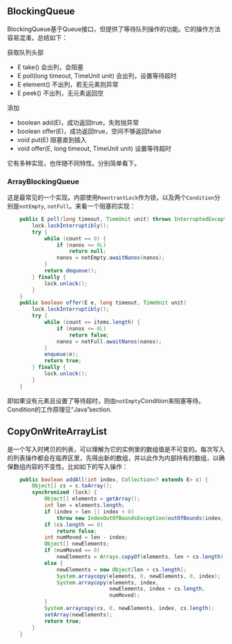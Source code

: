 ## BlockingQueue

BlockingQueue基于Queue接口，但提供了等待队列操作的功能。它的操作方法容易混淆，总结如下：

获取队列头部

- E take() 会出列，会阻塞
- E poll(long timeout, TimeUnit unit) 会出列，设置等待超时
- E element() 不出列，若无元素则异常
- E peek() 不出列，无元素返回空

添加

- boolean add(E)，成功返回true，失败抛异常
- boolean offer(E)，成功返回true，空间不够返回false
- void put(E) 阻塞直到插入
- void offer(E, long timeout, TimeUnit unit) 设置等待超时

它有多种实现，也伴随不同特性。分别简单看下。

### ArrayBlockingQueue

这是最常见的一个实现。内部使用`ReentrantLock`作为锁，以及两个`Condition`分别是`notEmpty`, `notFull`。来看一个阻塞的实现：

```java
    public E poll(long timeout, TimeUnit unit) throws InterruptedException {
        lock.lockInterruptibly();
        try {
            while (count == 0) {
                if (nanos <= 0L)
                    return null;
                nanos = notEmpty.awaitNanos(nanos);
            }
            return dequeue();
        } finally {
            lock.unlock();
        }
    }
    public boolean offer(E e, long timeout, TimeUnit unit)
        lock.lockInterruptibly();
        try {
            while (count == items.length) {
                if (nanos <= 0L)
                    return false;
                nanos = notFull.awaitNanos(nanos);
            }
            enqueue(e);
            return true;
        } finally {
            lock.unlock();
        }
    }
```
即如果没有元素且设置了等待超时，则由`notEmpty`Condition来阻塞等待。Condition的工作原理见“Java”section.


## CopyOnWriteArrayList

是一个写入时拷贝的列表，可以理解为它的实例里的数组值是不可变的。每次写入的列表操作都会在临界区里，先得出新的数组，并以此作为内部持有的数组，以确保数组内容的不变性。比如如下的写入操作：

```java
    public boolean addAll(int index, Collection<? extends E> c) {
        Object[] cs = c.toArray();
        synchronized (lock) {
            Object[] elements = getArray();
            int len = elements.length;
            if (index > len || index < 0)
                throw new IndexOutOfBoundsException(outOfBounds(index, len));
            if (cs.length == 0)
                return false;
            int numMoved = len - index;
            Object[] newElements;
            if (numMoved == 0)
                newElements = Arrays.copyOf(elements, len + cs.length);
            else {
                newElements = new Object[len + cs.length];
                System.arraycopy(elements, 0, newElements, 0, index);
                System.arraycopy(elements, index,
                                 newElements, index + cs.length,
                                 numMoved);
            }
            System.arraycopy(cs, 0, newElements, index, cs.length);
            setArray(newElements);
            return true;
        }
    }
```